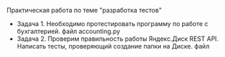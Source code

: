 Практическая работа по теме "разработка тестов"

* Задача 1. Необходимо протестировать программу по работе с бухгалтерией. файл accounting.py
* Задача 2. Проверим правильность работы Яндекс.Диск REST API. Написать тесты, проверяющий создание папки на Диске. файл
